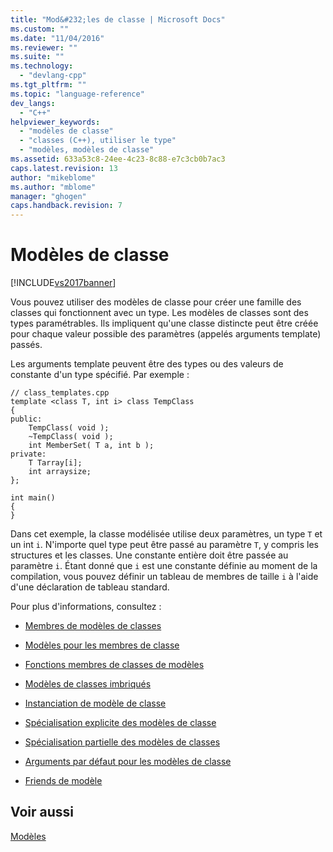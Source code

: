```yaml
---
title: "Mod&#232;les de classe | Microsoft Docs"
ms.custom: ""
ms.date: "11/04/2016"
ms.reviewer: ""
ms.suite: ""
ms.technology: 
  - "devlang-cpp"
ms.tgt_pltfrm: ""
ms.topic: "language-reference"
dev_langs: 
  - "C++"
helpviewer_keywords: 
  - "modèles de classe"
  - "classes (C++), utiliser le type"
  - "modèles, modèles de classe"
ms.assetid: 633a53c8-24ee-4c23-8c88-e7c3cb0b7ac3
caps.latest.revision: 13
author: "mikeblome"
ms.author: "mblome"
manager: "ghogen"
caps.handback.revision: 7
---
```

# Mod&#232;les de classe
[!INCLUDE[vs2017banner](../assembler/inline/includes/vs2017banner.md)]

Vous pouvez utiliser des modèles de classe pour créer une famille des classes qui fonctionnent avec un type.  Les modèles de classes sont des types paramétrables.  Ils impliquent qu'une classe distincte peut être créée pour chaque valeur possible des paramètres \(appelés arguments template\) passés.  
  
 Les arguments template peuvent être des types ou des valeurs de constante d'un type spécifié.  Par exemple :  
  
```  
// class_templates.cpp  
template <class T, int i> class TempClass   
{  
public:  
    TempClass( void );  
    ~TempClass( void );  
    int MemberSet( T a, int b );  
private:  
    T Tarray[i];  
    int arraysize;  
};  
  
int main()  
{  
}  
```  
  
 Dans cet exemple, la classe modélisée utilise deux paramètres, un type `T` et un int `i`.  N'importe quel type peut être passé au paramètre `T`, y compris les structures et les classes.  Une constante entière doit être passée au paramètre `i`.  Étant donné que `i` est une constante définie au moment de la compilation, vous pouvez définir un tableau de membres de taille `i` à l'aide d'une déclaration de tableau standard.  
  
 Pour plus d'informations, consultez :  
  
-   [Membres de modèles de classes](../Topic/Members%20of%20Class%20Templates.md)  
  
-   [Modèles pour les membres de classe](../Topic/Templates%20for%20Class%20Members.md)  
  
-   [Fonctions membres de classes de modèles](../Topic/Member%20Functions%20of%20Template%20Classes.md)  
  
-   [Modèles de classes imbriqués](../Topic/Nested%20Class%20Templates.md)  
  
-   [Instanciation de modèle de classe](../Topic/Class%20Template%20Instantiation.md)  
  
-   [Spécialisation explicite des modèles de classe](../Topic/Explicit%20Specialization%20of%20Class%20Templates.md)  
  
-   [Spécialisation partielle des modèles de classes](../cpp/template-specialization-cpp.md)  
  
-   [Arguments par défaut pour les modèles de classe](../Topic/Default%20Arguments%20for%20Class%20Templates.md)  
  
-   [Friends de modèle](../cpp/template-friends.md)  
  
## Voir aussi  
 [Modèles](../cpp/templates-cpp.md)